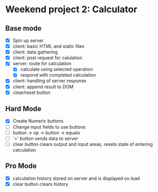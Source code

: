# Weekend project 2: Calculator
## Base mode
- [x] Spin up server
- [x] client: basic HTML and static files
- [x] client: data gathering
- [x] client: post request for calulation
- [x] server: route for calculation
    - [x] calculate using selected operation
    - [x] respond with completed calculation
- [x] client: handling of server response
- [x] client: append result to DOM
- [x] clear/reset button
## Hard Mode
- [x] Create Numeric buttons
- [ ] Change input fields to use buttons
- [ ] button -> op -> button -> equals
- [ ] '=' button sends data to server
- [ ] clear button clears output and input areas, resets state of entering calculation
## Pro Mode
- [x] calculation history stored on server and is displayed on load
- [x] clear button clears history
